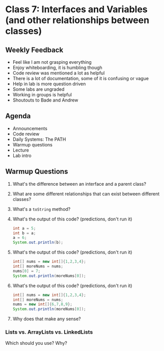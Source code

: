 # Class 7: Interfaces and Variables (and other relationships between classes)

## Weekly Feedback

- Feel like I am not grasping everything
- Enjoy whiteboarding, it is humbling though
- Code review was mentioned a lot as helpful
- There is a lot of documentation, some of it is confusing or vague
- Help in lab is more question driven
- Some labs are ungraded
- Working in groups is helpful
- Shoutouts to Bade and Andrew

## Agenda
- Announcements
- Code review
- Daily Systems: The PATH
- Warmup questions
- Lecture
- Lab intro

## Warmup Questions
1. What's the difference between an interface and a parent class?
2. What are some different relationships that can exist between different classes?
3. What's a `toString` method?
4. What's the output of this code? (predictions, don't run it)
    ```java
    int a = 5;
    int b = a;
    a = 6;
    System.out.println(b);
    ```
5. What's the output of this code? (predictions, don't run it)
    ```java
    int[] nums = new int[]{1,2,3,4};
    int[] moreNums = nums;
    nums[0] = 7;
    System.out.println(moreNums[0]);
    ```

6. What's the output of this code? (predictions, don't run it)
    ```java
    int[] nums = new int[]{1,2,3,4};
    int[] moreNums = nums;
    nums = new int[]{6,7,8,9};
    System.out.println(moreNums[0]);
    ```
7. Why does that make any sense?

### Lists vs. ArrayLists vs. LinkedLists

Which should you use? Why?
